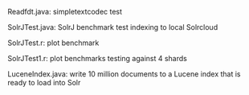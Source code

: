 Readfdt.java: simpletextcodec test

SolrJTest.java: SolrJ benchmark test indexing to local Solrcloud

SolrJTest.r: plot benchmark

SolrJTest1.r: plot benchmarks testing against 4 shards

LuceneIndex.java: write 10 million documents to a Lucene index that is ready to load into Solr 
